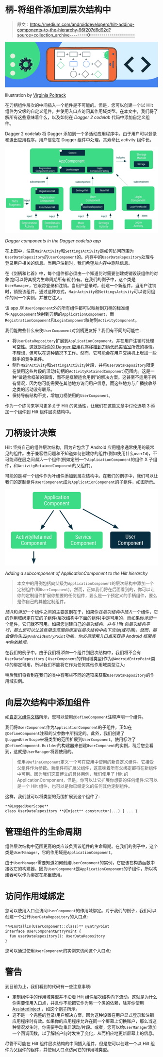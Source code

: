 # 柄-将组件添加到层次结构中

> 原文：<https://medium.com/androiddevelopers/hilt-adding-components-to-the-hierarchy-96f207d6d92d?source=collection_archive---------0----------------------->

![](img/859499c14f0c0376a98497b2190e4e14.png)

Illustration by [Virginia Poltrack](https://twitter.com/VPoltrack)

在刀柄组件层次的中间插入一个组件是不可能的。但是，您可以创建一个以 Hilt 组件为父级的自定义组件，并使用入口点访问其作用域类型。在本文中，我们将了解所有这些意味着什么，以及如何在 *Dagger 2 codelab* 代码中添加自定义组件。

Dagger 2 codelab 将 Dagger 添加到一个多活动应用程序中。由于用户可以登录和退出应用程序，用户信息在 Dagger 组件中处理，其寿命比 activity 组件长。

![](img/6ca6f1844ab2ee39d896db4bc28e259b.png)

*Dagger components in the Dagger codelab app*

在上图中，注意`MainActivity`和`SettingsActivity`是如何访问范围为`UserDataRepository`的`UserComponent`的。内存中的`UserDataRepository`处理与登录用户相关的信息。当用户注销时，我们希望从内存中删除信息。

在《剑柄和匕首》中，每个组件都必须由一个知道何时需要创建或销毁该组件的对象(您可以将其视为生命周期所有者)持有。在我们的例子中，这个类是`UserManager`，它跟踪登录和注销。当用户登录时，创建一个新组件，当用户注销时，销毁该组件。通过这种方式，`MainActivity`和`SettingsActivity`可以访问组件的同一个实例，并被它注入。

该 app *除* `UserComponent`外的所有组件都可以映射到刀柄的标准组件:`AppComponent`映射到刀柄的`ApplicationComponent`，而`RegistrationComponent`和`LoginComponent`映射到`ActivityComponent`。

我们能做些什么来使`UserComponent`对剑柄更友好？我们有不同的可能性:

*   将`UserDataRepository`扩展到`ApplicationComponent`，并在用户注销时处理可空性。这就是[将你的 Dagger 应用程序移植到刀柄代码实验室](https://codelabs.developers.google.com/codelabs/android-dagger-to-hilt/#0)所做的事情。不理想，但可以在这种情况下工作。然而，它可能会在用户交换机上增加一些棘手的竞争条件。
*   制作`MainActivity`和`SettingsActivity`片段，并将`UserDataRepository`限定在使用这些片段的活动(句柄的`ActivityRetainedComponent`)范围内。这是一种“做适合框架的事情，而不是框架适合用例”的解决方案。这甚至不适用于所有情况，因为您可能需要在其他地方访问用户信息，而这些地方与广播接收器之类的活动没有联系。
*   保持导航结构不变，增加刀柄使用的`UserComponent`。

作为一个练习来学习更多关于 Hilt 的灵活性，让我们在这篇文章中讨论选项 3:添加一个组件到 Hilt 组件层次结构中。

# 刀柄设计决策

Hilt 坚持自己的组件层次结构，因为它包含了 Android 应用程序通常使用的最常见的组件。由于兼容性问题和不知道如何创建你的组件(例如使用什么`userId`)，不可能*而*在层之间*插入*一个组件(例如定制一个`ApplicationComponent`的组件 X 子组件，和`ActivityRetainedComponent`的父组件)。

可能的是*将*一个组件作为叶组件添加到层次结构中。在我们的例子中，我们可以让我们的定制组件`UserComponent`成为`ApplicationComponent`的子组件，如图所示。

![](img/7e44b61b1b02435a33df1cc0cec2e632.png)

*Adding a subcomponent of ApplicationComponent to the Hilt hierarchy*

> 本文中的用例包括向父级为`ApplicationComponent`的层次结构中添加一个定制组件(即`UserComponent`)。然而，正如我们将在后面看到的，你可以让你的定制组件扩展你想要的任何组件，要么是一个预定义的手柄组件，要么是你自己的其他定制组件。

*插入*和*添加*一个组件之间的主要区别在于，如果你*在层次结构中插入*一个组件，它的作用域绑定在它的子组件(层次结构中下面的组件)中是可用的，而如果你*添加*一个组件，它们就不可用。如果您创建自己的*层次结构，并与 Hilt 的层次结构平行，那么您可以让这些限定范围的绑定在层次结构中向下流动(或可用)。然而，那会使你失去`@AndroidEntryPoint`功能，你必须使用入口点来获得 Android 框架类中的依赖项。*

在我们的例子中，由于我们将*添加*一个组件到层次结构中，我们将不会有`UserDataRepository` ( `UserComponent`的作用域类型)作为`@AndroidEntryPoint`类中的绑定可用，所以我们不能将它作为任何其他作用域类型注入:

稍后我们将看到在我们的类中有哪些不同的选项来获取`UserDataRepository`的作用域实例。

# 向层次结构中添加组件

如[自定义组件文档](https://dagger.dev/hilt/custom-components)所示，您可以使用`@DefineComponent`注释声明一个组件。

我们将`UserComponent`作为`ApplicationComponent`的子组件，正如在`@DefineComponent`注释的父参数中所指定的。此外，我们创建了`@LoggedUserScope`来将类型的范围扩展到`UserComponent`。使用标注了`@DefineComponent.Builder`的构建器来创建`UserComponent`的实例，稍后您会看到，这就是`UserManager`将要使用的。

> 使用`@DefineComponent`定义一个可在应用中使用的新自定义组件。它接受父组件作为参数。新组件将扩展父组件，这意味着所有父绑定都将在新组件中可用。因为我们这篇博文的具体用例，我们使用了 Hilt 的 ApplicationComponent，但是，你可以让它扩展你想要的任何组件:它可以是一个 Hilt 组件，也可以是你已经定义的任何其他定制组件。

这样，我们就可以将类型的范围扩展到这个组件了:

```
**@LoggedUserScope**
class UserDataRepository **@Inject** constructor(...) { ... }
```

# 管理组件的生命周期

组件层次结构中范围更高的类应该负责该组件的生命周期。在我们的例子中，这个类是`UserManager`，它的作用域是`ApplicationComponent`。

由于`UserManager`需要知道如何创建`UserComponent`的实例，它应该在构造函数中接收它的构建器。因为`UserComponent`是`ApplicationComponent`的子组件，所以构建器可以作为绑定在那里使用。

# 访问作用域绑定

您可以使用入口点访问`UserComponent`的作用域绑定。对于我们的例子，我们可以创建一个公开`UserDataRepository`的入口点:

```
**@InstallIn(UserComponent::class)** @EntryPoint
interface UserComponentEntryPoint {
  fun userDataRepository(): UserDataRepository
}
```

您可以通过使用`UserComponent`的实例来访问这个入口点:

# 警告

到目前为止，我们看到的代码有一些注意事项:

*   定制组件中的作用域类型并不沿着 Hilt 组件层次结构向下流动。这就是为什么你需要使用入口点，并且你不能把它作为另一个类的依赖，除非你使用 [AssistedInject](https://github.com/square/AssistedInject) ，如这个[例子](https://github.com/manuelvicnt/android-dagger-to-hilt/pull/1)所示。
*   这不是一个完整的登录/用户解决方案，因为这种设置在用户显式登录和注销应用程序时有效。如果你的应用程序允许在同一个屏幕上切换账户，那么当这种情况发生时，你需要手动重启活动/片段。或者，您可以给`UserManager`添加一个回调函数，以了解帐户何时发生了变化，从而相应地更新屏幕上的信息。

尽管不可能在 Hilt 组件层次结构的中间插入组件，但是您可以创建一个以 Hilt 组件为父组件的组件，并使用入口点访问它的作用域类型。